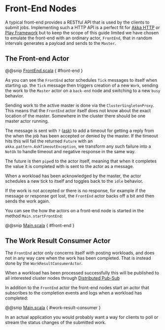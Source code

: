 # Front-End Nodes

A typical front-end provides a RESTful API that is used by the clients to submit jobs. Implementing such a HTTP API is a perfect fit for [Akka HTTP](http://doc.akka.io/docs/akka-http/current/scala/http/introduction.html) or [Play Framework](https://www.playframework.com) but to keep the scope of this guide limited we have chosen to  emulate the front-end with an ordinary actor, `FrontEnd`,  that in random intervals generates a payload and sends to the `Master`.

## The Front-end Actor

@@snip [FrontEnd.scala]($g8src$/scala/worker/Frontend.scala) { #front-end }

As you can see the `FrontEnd` actor schedules `Tick` messages to itself when starting up. the `Tick` message then triggers creation of a new `Work`, sending the work to the `Master` actor on a `back-end` node and switching to a new `busy` behavior.

Sending work to the active master is done via the `ClusterSingletonProxy`. This means that the `FrontEnd` actor itself does not know about the exact location of the master. Somewhere in the cluster there should be one master actor running.

The message is sent with `?` ([ask](http://doc.akka.io/docs/akka/current/scala/actors.html#ask-send-and-receive-future)) to add a timeout for getting a reply from the when the job has been accepted or denied by the master. If the timeout hits this will fail the returned `Future` with an `akka.pattern.AskTimeoutException`, we transform any such failure into a `NotOk` to handle timeout and negative response in the same way.

The future is then `pipe`d to the actor itself, meaning that when it completes the value it is completed with is sent to the actor as a message.

When a workload has been acknowledged by the master, the actor schedules a new tick to itself and toggles back to the `idle` behavior.  

If the work is not accepted or there is no response, for example if the message or response got lost, the `FrontEnd` actor backs off a bit and then sends the work again.

You can see the how the actors on a front-end node is started in the method `Main.startFrontEnd`:

@@snip [Main.scala]($g8src$/scala/worker/Main.scala) { #front-end }

## The Work Result Consumer Actor

The `FrontEnd` actor only concerns itself with posting workloads, and does not in any way care when the work has been completed. That is instead done by the `WorkResultConsumerActor`.

When a workload has been processed successfully this will be published to all interested cluster nodes through
[Distributed Pub-Sub](http://doc.akka.io/docs/akka/current/scala/distributed-pub-sub.html#distributed-publish-subscribe-in-cluster)

In addition to the `FrontEnd` actor the front-end nodes start an actor that subscribes to the completion events and logs when a workload has completed:

@@snip [Main.scala]($g8src$/scala/worker/WorkResultConsumer.scala) { #work-result-consumer }

In an actual application you would probably want a way for clients to poll or stream the status changes of the submitted work.